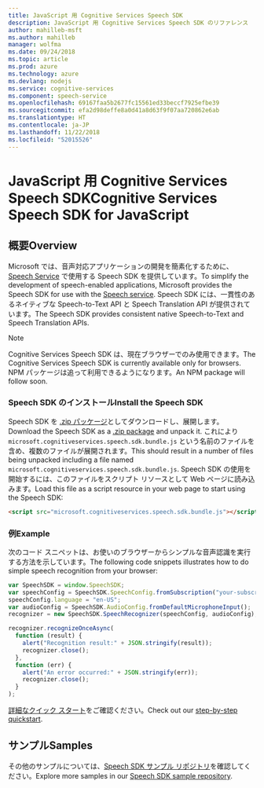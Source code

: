 ```yaml
---
title: JavaScript 用 Cognitive Services Speech SDK
description: JavaScript 用 Cognitive Services Speech SDK のリファレンス
author: mahilleb-msft
ms.author: mahilleb
manager: wolfma
ms.date: 09/24/2018
ms.topic: article
ms.prod: azure
ms.technology: azure
ms.devlang: nodejs
ms.service: cognitive-services
ms.component: speech-service
ms.openlocfilehash: 69167faa5b2677fc15561ed33beccf7925efbe39
ms.sourcegitcommit: efa2d98deffe8a0d41a8d63f9f07aa720862e6ab
ms.translationtype: HT
ms.contentlocale: ja-JP
ms.lasthandoff: 11/22/2018
ms.locfileid: "52015526"
---
```

# <a name="cognitive-services-speech-sdk-for-javascript"></a><span data-ttu-id="fcde8-103">JavaScript 用 Cognitive Services Speech SDK</span><span class="sxs-lookup"><span data-stu-id="fcde8-103">Cognitive Services Speech SDK for JavaScript</span></span>

## <a name="overview"></a><span data-ttu-id="fcde8-104">概要</span><span class="sxs-lookup"><span data-stu-id="fcde8-104">Overview</span></span>

<span data-ttu-id="fcde8-105">Microsoft では、音声対応アプリケーションの開発を簡素化するために、[Speech Service](https://aka.ms/csspeech) で使用する Speech SDK を提供しています。</span><span class="sxs-lookup"><span data-stu-id="fcde8-105">To simplify the development of speech-enabled applications, Microsoft provides the Speech SDK for use with the [Speech service](https://aka.ms/csspeech).</span></span>
<span data-ttu-id="fcde8-106">Speech SDK には、一貫性のあるネイティブな Speech-to-Text API と Speech Translation API が提供されています。</span><span class="sxs-lookup"><span data-stu-id="fcde8-106">The Speech SDK provides consistent native Speech-to-Text and Speech Translation APIs.</span></span>

> [!NOTE]
> <span data-ttu-id="fcde8-107">Cognitive Services Speech SDK は、現在ブラウザーでのみ使用できます。</span><span class="sxs-lookup"><span data-stu-id="fcde8-107">The Cognitive Services Speech SDK is currently available only for browsers.</span></span>
> <span data-ttu-id="fcde8-108">NPM パッケージは追って利用できるようになります。</span><span class="sxs-lookup"><span data-stu-id="fcde8-108">An NPM package will follow soon.</span></span>

### <a name="install-the-speech-sdk"></a><span data-ttu-id="fcde8-109">Speech SDK のインストール</span><span class="sxs-lookup"><span data-stu-id="fcde8-109">Install the Speech SDK</span></span>

<span data-ttu-id="fcde8-110">Speech SDK を [.zip パッケージ](https://aka.ms/csspeech/jsbrowserpackage)としてダウンロードし、展開します。</span><span class="sxs-lookup"><span data-stu-id="fcde8-110">Download the Speech SDK as a [.zip package](https://aka.ms/csspeech/jsbrowserpackage) and unpack it.</span></span>
<span data-ttu-id="fcde8-111">これにより `microsoft.cognitiveservices.speech.sdk.bundle.js` という名前のファイルを含め、複数のファイルが展開されます。</span><span class="sxs-lookup"><span data-stu-id="fcde8-111">This should result in a number of files being unpacked including a file named `microsoft.cognitiveservices.speech.sdk.bundle.js`.</span></span>
<span data-ttu-id="fcde8-112">Speech SDK の使用を開始するには、このファイルをスクリプト リソースとして Web ページに読み込みます。</span><span class="sxs-lookup"><span data-stu-id="fcde8-112">Load this file as a script resource in your web page to start using the Speech SDK:</span></span>

```html
<script src="microsoft.cognitiveservices.speech.sdk.bundle.js"></script>
```

### <a name="example"></a><span data-ttu-id="fcde8-113">例</span><span class="sxs-lookup"><span data-stu-id="fcde8-113">Example</span></span> 

<span data-ttu-id="fcde8-114">次のコード スニペットは、お使いのブラウザーからシンプルな音声認識を実行する方法を示しています。</span><span class="sxs-lookup"><span data-stu-id="fcde8-114">The following code snippets illustrates how to do simple speech recognition from your browser:</span></span>

```javascript 
var SpeechSDK = window.SpeechSDK;
var speechConfig = SpeechSDK.SpeechConfig.fromSubscription("your-subscription-key", "your-service-region");
speechConfig.language = "en-US";
var audioConfig = SpeechSDK.AudioConfig.fromDefaultMicrophoneInput();
recognizer = new SpeechSDK.SpeechRecognizer(speechConfig, audioConfig);

recognizer.recognizeOnceAsync(
  function (result) {
    alert("Recognition result:" + JSON.stringify(result));
    recognizer.close();
  },
  function (err) {
    alert("An error occurred:" + JSON.stringify(err));
    recognizer.close();
  }
);
``` 

<span data-ttu-id="fcde8-115">[詳細なクイック スタート](/azure/cognitive-services/speech-service/quickstart-js-browser)をご確認ください。</span><span class="sxs-lookup"><span data-stu-id="fcde8-115">Check out our [step-by-step quickstart](/azure/cognitive-services/speech-service/quickstart-js-browser).</span></span>

## <a name="samples"></a><span data-ttu-id="fcde8-116">サンプル</span><span class="sxs-lookup"><span data-stu-id="fcde8-116">Samples</span></span>

<span data-ttu-id="fcde8-117">その他のサンプルについては、[Speech SDK サンプル リポジトリ](https://aka.ms/csspeech/samples)を確認してください。</span><span class="sxs-lookup"><span data-stu-id="fcde8-117">Explore more samples in our [Speech SDK sample repository](https://aka.ms/csspeech/samples).</span></span>
